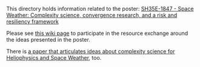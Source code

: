 
This directory holds information related to the poster: [SH35E-1847 - Space Weather: Complexity science, convergence research, and a risk and resiliency framework](https://agu.confex.com/agu/fm22/meetingapp.cgi/Paper/1178738)

Please see [this wiki page](https://github.com/rmcgranaghan/AGU-2022/wiki/Complexity-Heliophysics-Resources) to participate in the resource exchange around the ideas presented in the poster. 

There is [a paper that articulates ideas about complexity science for Heliophysics and Space Weather](https://www.frontiersin.org/articles/10.3389/fspas.2022.951411/full), too. 

